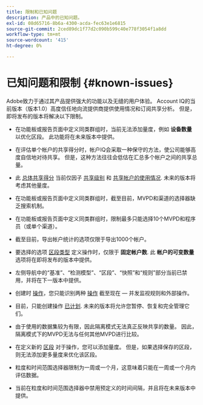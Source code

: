 ```yaml
---
title: 限制和已知问题
description: 产品中的已知问题。
exl-id: 08d65716-8b6a-4300-acda-fec63e1e6815
source-git-commit: 2ced89dc1f77d2c090b599c40e778f3054f1a8dd
workflow-type: tm+mt
source-wordcount: '415'
ht-degree: 0%

---
```


# 已知问题和限制 {#known-issues}

Adobe致力于通过其产品提供强大的功能以及无缝的用户体验。 Account IQ的当前版本（版本1.0）高度信任地向流提供商提供使用情况和订阅共享分析。 但是，即将发布的版本将解决以下限制。

* 在功能板或报告页面中定义同类群组时，当前无法添加量度，例如 **设备数量** 以优化区段。 此功能将在未来版本中提供。

* 在评估单个帐户的共享得分时，帐户IQ会采取一种保守的方法，使公司能够高度自信地对待共享。 但是，这种方法往往会低估在汇总多个帐户之间的共享总量。

* 此 [总体共享得分](/help/accountiq/dashboard.md#overall-sharing-score) 当前仅因子 [共享级别](/help/accountiq/dashboard.md#sharing-level) 和 [共享帐户的使用情况](/help/accountiq/dashboard.md#usage-from-shared-accounts). 未来的版本将考虑其他量度。

* 在功能板或报告页面中定义同类群组时，截至目前，MVPD和渠道的选择器缺乏搜索机制。

* 在功能板或报告页面中定义同类群组时，限制最多只能选择10个MVPD和程序员（或单个渠道）。

* 截至目前，导出帐户统计的选项仅限于导出1000个帐户。

* 要选择的选项 [区段类型](#segment-type) 定义操作时，仅限于 **固定帐户数**. 此 **帐户的可变数量** 选项将在即将发布的版本中提供。

* 左侧导航中的“基准”、“检测模型”、“区段”、“快照”和“规则”部分当前已禁用，并将在下一版本中提供。

* 创建时 [操作](/help/accountiq/operation-affecting-user-segment.md)，您只能识别两种 [操作](/help/accountiq/operation-affecting-user-segment.md) 截至现在 — 并发监视规则和外部操作。

* 目前，只能创建操作 [已计划](/help/accountiq/operation-affecting-user-segment.md#action). 未来的版本将允许您暂停、恢复和完全管理它们。

* 由于使用的数据集较为有限，因此隔离模式无法真正反映共享的数量。 因此，隔离模式下的MVPD无法与任何其他MVPD进行比较。 <!--do we need to separate out this limitation, which is from a different persona i.e. only for Programmer persona?-->

* 在定义新的 [区段](/help/accountiq/segments-timeframe.md) 对于操作，您可以添加量度。 但是，如果选择保存的区段，则无法添加更多量度来优化该区段。

* 粒度和时间范围选择器限制为一周或一个月，这意味着只能在一周或一个月内评估数据。

* 当前在粒度和时间范围选择器中禁用预定义的时间间隔，并且将在未来版本中提供。
